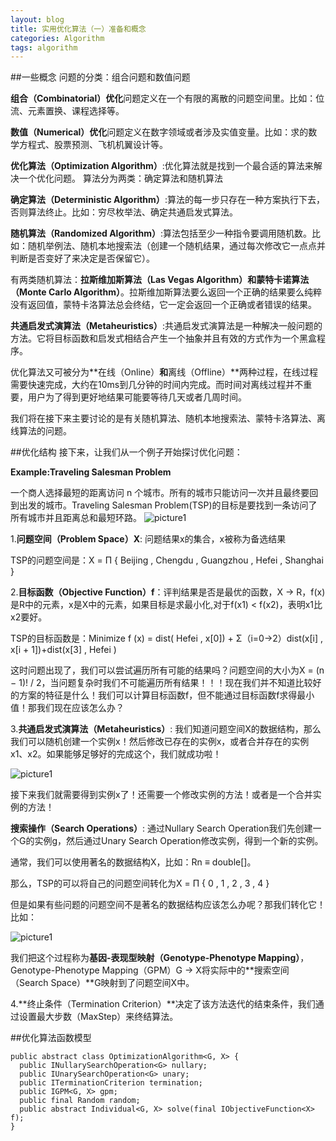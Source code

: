 ```yaml
---
layout: blog
title: 实用优化算法（一）准备和概念
categories: Algorithm
tags: algorithm
---
```

##一些概念
问题的分类：组合问题和数值问题

**组合（Combinatorial）优化**问题定义在一个有限的离散的问题空间里。比如：位流、元素置换、课程选择等。

**数值（Numerical）优化**问题定义在数字领域或者涉及实值变量。比如：求的数学方程式、股票预测、飞机机翼设计等。

**优化算法（Optimization Algorithm）**:优化算法就是找到一个最合适的算法来解决一个优化问题。
算法分为两类：确定算法和随机算法

**确定算法（Deterministic Algorithm）**:算法的每一步只存在一种方案执行下去，否则算法终止。比如：穷尽枚举法、确定共通启发式算法。

**随机算法（Randomized Algorithm）**:算法包括至少一种指令要调用随机数。比如：随机举例法、随机本地搜索法（创建一个随机结果，通过每次修改它一点点并判断是否变好了来决定是否保留它）。

有两类随机算法：**拉斯维加斯算法（Las Vegas Algorithm）**和**蒙特卡诺算法（Monte Carlo Algorithm）**。拉斯维加斯算法要么返回一个正确的结果要么纯粹没有返回值，蒙特卡洛算法总会终结，它一定会返回一个正确或者错误的结果。

**共通启发式演算法（Metaheuristics）**:共通启发式演算法是一种解决一般问题的方法。它将目标函数和启发式相结合产生一个抽象并且有效的方式作为一个黑盒程序。

优化算法又可被分为**在线（Online）**和**离线（Offline）**两种过程，在线过程需要快速完成，大约在10ms到几分钟的时间内完成。而时间对离线过程并不重要，用户为了得到更好地结果可能要等待几天或者几周时间。

我们将在接下来主要讨论的是有关随机算法、随机本地搜索法、蒙特卡洛算法、离线算法的问题。


##优化结构
接下来，让我们从一个例子开始探讨优化问题：

**Example:Traveling Salesman Problem**

一个商人选择最短的距离访问 n 个城市。所有的城市只能访问一次并且最终要回到出发的城市。Traveling Salesman Problem(TSP)的目标是要找到一条访问了所有城市并且距离总和最短环路。
![picture1](http://localhost:3000/blog_img/2014-10-10-01.png "tsp")

1.**问题空间（Problem Space）X**: 问题结果x的集合，x被称为备选结果

TSP的问题空间是：X = Π { Beijing , Chengdu , Guangzhou , Hefei , Shanghai }

2.**目标函数（Objective Function）f**：评判结果是否是最优的函数，X -> R，f(x)是R中的元素，x是X中的元素，如果目标是求最小化,对于f(x1) < f(x2)，表明x1比x2要好。

TSP的目标函数是：Minimize f (x) = dist( Hefei , x[0]) + Σ（i=0->2）dist(x[i] , x[i + 1])+dist(x[3] , Hefei )

这时问题出现了，我们可以尝试遍历所有可能的结果吗？问题空间的大小为X = (n − 1)! / 2，当问题复杂时我们不可能遍历所有结果！！！现在我们并不知道比较好的方案的特征是什么！我们可以计算目标函数f，但不能通过目标函数f求得最小值！那我们现在应该怎么办？

3.**共通启发式演算法（Metaheuristics）**: 我们知道问题空间X的数据结构，那么我们可以随机创建一个实例x！然后修改已存在的实例x，或者合并存在的实例x1、x2。如果能够足够好的完成这个，我们就成功啦！

![picture1](http://localhost:3000/blog_img/2014-10-10-02.png "meta")

接下来我们就需要得到实例x了！还需要一个修改实例的方法！或者是一个合并实例的方法！

**搜索操作（Search Operations）**: 通过Nullary Search Operation我们先创建一个G的实例g，然后通过Unary Search Operation修改实例，得到一个新的实例。

通常，我们可以使用著名的数据结构X，比如：Rn ≡ double[]。

那么，TSP的可以将自己的问题空间转化为X = Π { 0 , 1 , 2 , 3 , 4 }

但是如果有些问题的问题空间不是著名的数据结构应该怎么办呢？那我们转化它！比如：

![picture1](http://localhost:3000/blog_img/2014-10-10-03.png "meta")

我们把这个过程称为**基因-表现型映射（Genotype-Phenotype Mapping）**，Genotype-Phenotype Mapping（GPM）G → X将实际中的**搜索空间（Search Space）**G映射到了问题空间X中。

4.**终止条件（Termination Criterion）**决定了该方法迭代的结束条件，我们通过设置最大步数（MaxStep）来终结算法。

##优化算法函数模型

    public abstract class OptimizationAlgorithm<G, X> {
      public INullarySearchOperation<G> nullary;
      public IUnarySearchOperation<G> unary;
      public ITerminationCriterion termination;
      public IGPM<G, X> gpm;
      public final Random random;
      public abstract Individual<G, X> solve(final IObjectiveFunction<X> f);
    }


